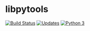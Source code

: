 # libpytools

[![Build Status](https://travis-ci.org/learning-ccenter/libpytools.svg?branch=master)](https://travis-ci.org/learning-ccenter/libpytools) 
[![Updates](https://pyup.io/repos/github/learning-ccenter/libpytools/shield.svg)](https://pyup.io/repos/github/learning-ccenter/libpytools/) 
[![Python 3](https://pyup.io/repos/github/learning-ccenter/libpytools/python-3-shield.svg)](https://pyup.io/repos/github/learning-ccenter/libpytools/)